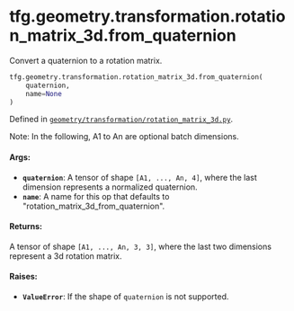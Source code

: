 <div itemscope itemtype="http://developers.google.com/ReferenceObject">
<meta itemprop="name" content="tfg.geometry.transformation.rotation_matrix_3d.from_quaternion" />
<meta itemprop="path" content="Stable" />
</div>

# tfg.geometry.transformation.rotation_matrix_3d.from_quaternion

Convert a quaternion to a rotation matrix.

``` python
tfg.geometry.transformation.rotation_matrix_3d.from_quaternion(
    quaternion,
    name=None
)
```



Defined in [`geometry/transformation/rotation_matrix_3d.py`](https://github.com/tensorflow/agents/tree/master/tensorflow_graphics/geometry/transformation/rotation_matrix_3d.py).

<!-- Placeholder for "Used in" -->

Note:
  In the following, A1 to An are optional batch dimensions.

#### Args:

* <b>`quaternion`</b>: A tensor of shape `[A1, ..., An, 4]`, where the last dimension
    represents a normalized quaternion.
* <b>`name`</b>: A name for this op that defaults to
    "rotation_matrix_3d_from_quaternion".


#### Returns:

A tensor of shape `[A1, ..., An, 3, 3]`, where the last two dimensions
represent a 3d rotation matrix.


#### Raises:

* <b>`ValueError`</b>: If the shape of `quaternion` is not supported.